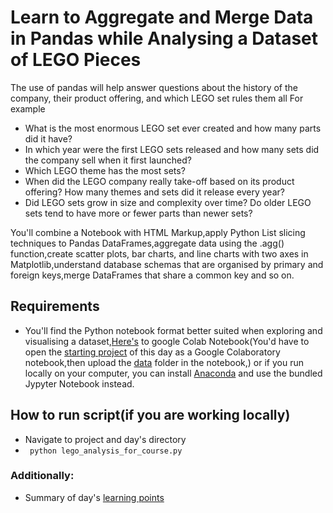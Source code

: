# Learn to Aggregate and Merge Data in Pandas while Analysing a Dataset of LEGO Pieces

The use of pandas will help answer questions about the history of the company, their product offering, and which LEGO set rules them all
For example

- What is the most enormous LEGO set ever created and how many parts did it have?
- In which year were the first LEGO sets released and how many sets did the company sell when it first launched?
- Which LEGO theme has the most sets? 
- When did the LEGO company really take-off based on its product offering? How many themes and sets did it release every year?
- Did LEGO sets grow in size and complexity over time? Do older LEGO sets tend to have more or fewer parts than newer sets? 

You'll combine a Notebook with HTML Markup,apply Python List slicing techniques to Pandas DataFrames,aggregate data using 
the .agg() function,create scatter plots, bar charts, and line charts with two axes in Matplotlib,understand database schemas that are 
organised by primary and foreign keys,merge DataFrames that share a common key and so on.

## Requirements 
  - You'll find the Python notebook format better suited when exploring and visualising a dataset,[Here's](https://colab.research.google.com) to 
  google Colab Notebook(You'd have to open the [starting project](https://github.com/ima-eky/100-days-of-code-course/blob/main/day-73/Lego_Analysis_for_Course_(start).ipynb) of this day as a Google Colaboratory  notebook,then upload the [data](https://github.com/ima-eky/100-days-of-code-course/tree/main/day-73/data) folder in the notebook,) 
  or if you run locally on your computer, you can install [Anaconda](https://www.anaconda.com/products/distribution) and use the bundled Jypyter Notebook instead.
  
  
  ## How to run script(if you are working locally)
  - Navigate to project and day's directory
  - ` python lego_analysis_for_course.py`

  ### Additionally:
  - Summary of day's [learning points](https://github.com/ima-eky/100-days-of-code-course/blob/main/day-73/learning_points.txt)
  
